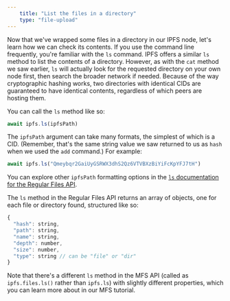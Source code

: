 ```yaml
---
    title: "List the files in a directory"
    type: "file-upload"
---
```


Now that we've wrapped some files in a directory in our IPFS node, let's learn how we can check its contents. If you use the command line frequently, you're familiar with the `ls` command. IPFS offers a similar `ls` method to list the contents of a directory. However, as with the `cat` method we saw earlier, `ls` will actually look for the requested directory on your own node first, then search the broader network if needed. Because of the way cryptographic hashing works, two directories with identical CIDs are guaranteed to have identical contents, regardless of which peers are hosting them.

You can call the `ls` method like so:

```javascript
await ipfs.ls(ipfsPath)
```

The `ipfsPath` argument can take many formats, the simplest of which is a CID. (Remember, that's the same string value we saw returned to us as `hash` when we used the `add` command.) For example:

```javascript
await ipfs.ls("Qmeybqr2GaiUyGSRWX3dhS2Qz6VTVBXzBiYiFcKpYFJ7tH")
```

You can explore other `ipfsPath` formatting options in the [`ls` documentation for the Regular Files API](https://github.com/ipfs/interface-js-ipfs-core/blob/master/SPEC/FILES.md#ls).

The `ls` method in the Regular Files API returns an array of objects, one for each file or directory found, structured like so:

```javascript
{
  "hash": string,
  "path": string,
  "name": string,
  "depth": number,
  "size": number,
  "type": string // can be "file" or "dir"
}
```


Note that there's a different `ls` method in the MFS API (called as `ipfs.files.ls()` rather than `ipfs.ls`) with slightly different properties, which you can learn more about in our MFS tutorial.
